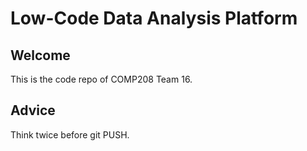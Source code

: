 # Low-Code Data Analysis Platform 

## Welcome

This is the code repo of COMP208 Team 16. 

## Advice

Think twice before git PUSH.
